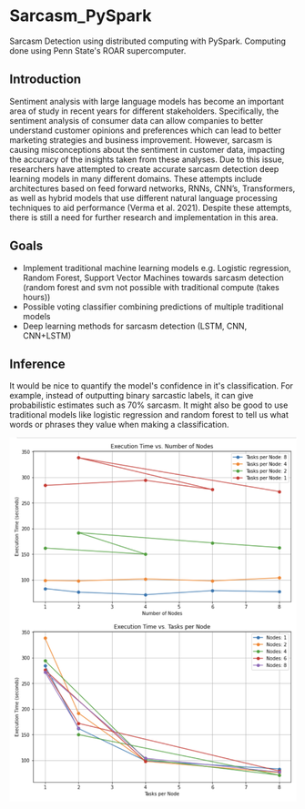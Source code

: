 # Sarcasm_PySpark
Sarcasm Detection using distributed computing with PySpark. 
Computing done using Penn State's ROAR supercomputer.
## Introduction
Sentiment analysis with large language models has become an important area of study in
recent years for different stakeholders. Specifically, the sentiment analysis of consumer data can
allow companies to better understand customer opinions and preferences which can lead to better
marketing strategies and business improvement. However, sarcasm is causing misconceptions
about the sentiment in customer data, impacting the accuracy of the insights taken from these
analyses. Due to this issue, researchers have attempted to create accurate sarcasm detection deep
learning models in many different domains. These attempts include architectures based on feed
forward networks, RNNs, CNN’s, Transformers, as well as hybrid models that use different
natural language processing techniques to aid performance (Verma et al. 2021). Despite these
attempts, there is still a need for further research and implementation in this area.
## Goals
- Implement traditional machine learning models e.g. Logistic regression, Random Forest, Support Vector Machines towards sarcasm detection (random forest and svm not possible with traditional compute (takes hours))
- Possible voting classifier combining predictions of multiple traditional models
- Deep learning methods for sarcasm detection (LSTM, CNN, CNN+LSTM)
## Inference
It would be nice to quantify the model's confidence in it's classification. For example, instead of outputting binary sarcastic labels, it can give probabilistic estimates such as 70% sarcasm.
It might also be good to use traditional models like logistic regression and random forest to tell us what words or phrases they value when making a classification.


![Scale Plot](/Screenshot%202024-04-12%20at%201.35.34%20PM.png)
